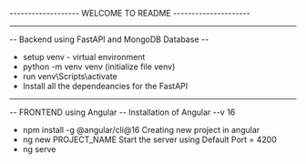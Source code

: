------------------- WELCOME TO README --------------------- 

-----------------------------------------------------------------
-- Backend using FastAPI and MongoDB Database --
 - setup venv - virtual environment 
 - python -m venv venv (initialize file venv)
 - run venv\Scripts\activate
 - Install all the dependeancies for the FastAPI
-----------------------------------------------------------------
-- FRONTEND using Angular --
Installation of Angular --v 16
  - npm install -g @angular/cli@16
Creating new project in angular
  - ng new PROJECT_NAME
Start the server using Default Port = 4200
  - ng serve

 
